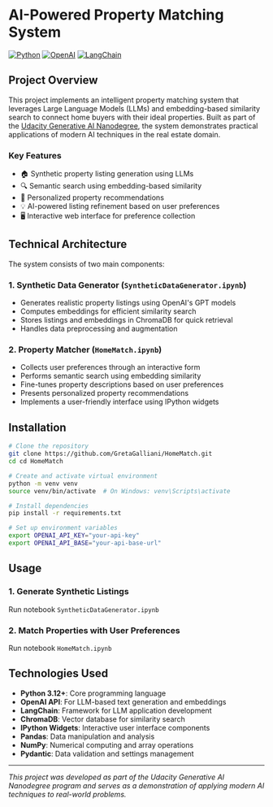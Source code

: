 # AI-Powered Property Matching System

[![Python](https://img.shields.io/badge/Python-3.12%2B-blue.svg)](https://www.python.org/downloads/)
[![OpenAI](https://img.shields.io/badge/OpenAI-API-darkgreen.svg)](https://openai.com/)
[![LangChain](https://img.shields.io/badge/LangChain-Framework-orange.svg)](https://www.langchain.com/)

## Project Overview

This project implements an intelligent property matching system that leverages Large Language Models (LLMs) and embedding-based similarity search to connect home buyers with their ideal properties. Built as part of the [Udacity Generative AI Nanodegree](https://www.udacity.com/course/generative-ai--nd608?promo=oct&coupon=BOOST40&utm_source=gsem_brand&utm_medium=ads_r&utm_campaign=19167921312_c_individuals&utm_term=158023437317&utm_keyword=udacity%20generative%20ai_e&utm_source=gsem_brand&utm_medium=ads_r&utm_campaign=19167921312_c_individuals&utm_term=158023437317&utm_keyword=udacity%20generative%20ai_e&gad_source=1&gbraid=0AAAAADmkdSQJCv4xuXntYTnJL6NSmME3x&gclid=Cj0KCQiA0MG5BhD1ARIsAEcZtwTxE7Ch68XsTIsdV90PKGAIfhCfQyVlbBX2_rrjpulOwvFQ5aPcjwUaAqppEALw_wcB), the system demonstrates practical applications of modern AI techniques in the real estate domain.

### Key Features

- 🏠 Synthetic property listing generation using LLMs
- 🔍 Semantic search using embedding-based similarity
- 🎯 Personalized property recommendations
- 💡 AI-powered listing refinement based on user preferences
- 🖥️ Interactive web interface for preference collection

## Technical Architecture

The system consists of two main components:

### 1. Synthetic Data Generator (`SyntheticDataGenerator.ipynb`)

- Generates realistic property listings using OpenAI's GPT models
- Computes embeddings for efficient similarity search
- Stores listings and embeddings in ChromaDB for quick retrieval
- Handles data preprocessing and augmentation

### 2. Property Matcher (`HomeMatch.ipynb`)

- Collects user preferences through an interactive form
- Performs semantic search using embedding similarity
- Fine-tunes property descriptions based on user preferences
- Presents personalized property recommendations
- Implements a user-friendly interface using IPython widgets

## Installation

```bash
# Clone the repository
git clone https://github.com/GretaGalliani/HomeMatch.git
cd cd HomeMatch

# Create and activate virtual environment
python -m venv venv
source venv/bin/activate  # On Windows: venv\Scripts\activate

# Install dependencies
pip install -r requirements.txt

# Set up environment variables
export OPENAI_API_KEY="your-api-key"
export OPENAI_API_BASE="your-api-base-url"
```

## Usage

### 1. Generate Synthetic Listings
Run notebook `SyntheticDataGenerator.ipynb`

### 2. Match Properties with User Preferences
Run notebook `HomeMatch.ipynb`

## Technologies Used

- **Python 3.12+**: Core programming language
- **OpenAI API**: For LLM-based text generation and embeddings
- **LangChain**: Framework for LLM application development
- **ChromaDB**: Vector database for similarity search
- **IPython Widgets**: Interactive user interface components
- **Pandas**: Data manipulation and analysis
- **NumPy**: Numerical computing and array operations
- **Pydantic**: Data validation and settings management

---

*This project was developed as part of the Udacity Generative AI Nanodegree program and serves as a demonstration of applying modern AI techniques to real-world problems.*
